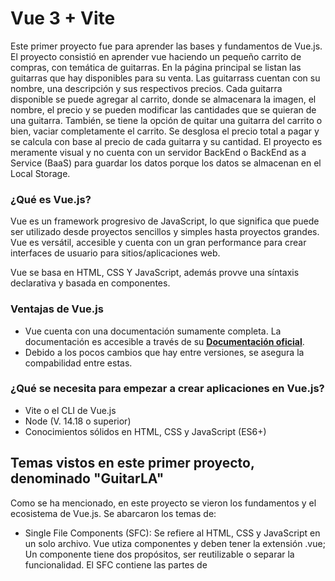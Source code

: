 # Vue 3 + Vite

Este primer proyecto fue para aprender las bases y fundamentos de Vue.js. El proyecto consistió en aprender vue haciendo un pequeño carrito de compras, con temática de guitarras. En la página principal se listan las guitarras que hay disponibles para su venta. Las guitarrass cuentan con su nombre, una descripción y sus respectivos precios. Cada guitarra disponible se puede agregar al carrito, donde se almacenara la imagen, el nombre, el precio y se pueden modificar las cantidades que se quieran de una guitarra. También, se tiene la opción de quitar una guitarra del carrito o bien, vaciar completamente el carrito. Se desglosa el precio total a pagar y se calcula con base al precio de cada guitarra y su cantidad. El proyecto es meramente visual y no cuenta con un servidor BackEnd o BackEnd as a Service (BaaS) para guardar los datos porque los datos se almacenan en el Local Storage.

### ¿Qué es Vue.js? 

Vue es un framework progresivo de JavaScript, lo que significa que puede ser utilizado desde proyectos sencillos y simples hasta proyectos grandes. Vue es versátil, accesible y cuenta con un gran performance para crear interfaces de usuario para sitios/aplicaciones web.

Vue se basa en HTML, CSS Y JavaScript, además provve una síntaxis declarativa y basada en componentes.

### Ventajas de Vue.js

- Vue cuenta con una documentación sumamente completa. La documentación es accesible a través de su **[Documentación oficial](https://vuejs.org/guide/introduction.html)**.
- Debido a los pocos cambios que hay entre versiones, se asegura la compabilidad entre estas.

### ¿Qué se necesita para empezar a crear aplicaciones en Vue.js?

- Vite o el CLI de Vue.js
- Node (V. 14.18 o superior)
- Conocimientos sólidos en HTML, CSS y JavaScript (ES6+)

## Temas vistos en este primer proyecto, denominado "GuitarLA"

Como se ha mencionado, en este proyecto se vieron los fundamentos y el ecosistema de Vue.js. Se abarcaron los temas de:  

- Single File Components (SFC): Se refiere al HTML, CSS y JavaScript en un solo archivo. Vue utiza componentes y deben tener la extensión .vue; Un componente tiene dos propósitos, ser reutilizable o separar la funcionalidad. El SFC contiene las partes de <script>, <template> y <style>. En el <script> va toda la lógica y código de JavaScript, en <template> va todo lo relacionado al HTML y en <style> van los estilos con CSS.

- API Styles: Los componentes de Vue.js se pueden escribir en 2 API’s diferentes, en Options API y Composition API. Composition API es la forma recomendada para proyectos con Vue 3.

- Composition API: Se definen los componentes utilizando Imports. Composition API se define añadiendo setup al <script>.

- State y reactividad (con ref y con reactive, y solo en Composition API).

- State con Reactive: Reactive siempre es un objeto. Se accede con las propiedades de reactive con la síntaxis de punto (.).
  
- State con Ref: Ref permite trabajar con los tipos de datos de arreglos, booleanos, strings u objetos. Para acceder a las propiedades, se utiliza el **.value**.

- Directivas: Las directivas en Vue.js son atributos HTML con JavaScript. Las directivas siempre inician con v- y se colocan como atributos HTML (algunos ejemplos de estas son v-text, v-if, v-else, v-else-if, v-for, v-model, etc.). 

- Eventos: Son los eventos del DOM (click, submit, etc). Interactuar con ciertos eventos se hace con la directiva v-on.

- Tipo de evento inline handler: son para tareas muy sencillas, como cambiar a dark o light mode.

- Tipo de evento method handle: útiles para realizar diferentes acciones, como validar los datos de un formulario.

- Component Events: Eventos para componentes en Vue.js. Es la forma en la que los componentes comunican información entre sí. Básicamente, los componentes hijo pueden emitir eventos que los componentes padre pueden escuchar y reaccionar.

- Emits: Es el método que se usa en un componente hijo para disparar o emitir un evento.

- Props: Los props sirven para comunicar componentes. Los props pueden ser datos estáticos o reactivos. Si se quieren pasar funciones, es mejor utilizar un Component Event. Los props no deben modificar el state en el componente hijo.

- Computed properties: Forma de declarar propiedades que dependen de otras propiedades y se recalculan automáticamente cuando las propiedades de las que dependen cambian. 

- Watch: Es una forma de observar y reaccionar a los cambios en los datos de la instancia de Vue. Los watchers son útiles cuando se necesita realizar una acción específica en respuesta a los cambios de los datos, en lugar de simplemente recalcular un valor como harías con un computed property. Los watchers son especialmente útiles cuando se requiera realizar operaciones asíncronas, validaciones o cualquier otra lógica compleja en respuesta a cambios en los datos.

- Local Storage: Es una característica de las aplicaciones web que permite almacenar datos de forma persistente en el navegador del usuario. Esto significa que los datos guardados en local storage permanecerán allí incluso después de cerrar el navegador.

#### Con todos estos temas abarcados, se logró construir el proyecto web "GuitarLA". Los estilos están hechos con CSS, y manteniendo la responsividad utilizando media queries para que la aplicación se adapte a diferentes tamaños de pantallas. Cabe mencionar que los datos de las guitarras fueron introducidos en un archivo js para poder consultarlos y mostrar sus datos. Además, el proyecto se trató de hacer con código limpio, claro de entender y modularizado.

El proyecto se ha subido a internet por medio de Netlify, por lo cual se puede acceder a través de **[este link](https://adorable-macaron-cdb871.netlify.app/)**.
